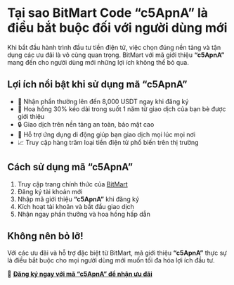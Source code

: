 <h1>Tại sao BitMart Code “c5ApnA” là điều bắt buộc đối với người dùng mới</h1>

  <p>
    Khi bắt đầu hành trình đầu tư tiền điện tử, việc chọn đúng nền tảng và tận dụng các ưu đãi là vô cùng quan trọng. BitMart với mã giới thiệu <strong>“c5ApnA”</strong> mang đến cho người dùng mới những lợi ích không thể bỏ qua.
  </p>

  <h2>Lợi ích nổi bật khi sử dụng mã “c5ApnA”</h2>
  <ul>
    <li>🎁 Nhận phần thưởng lên đến 8,000 USDT ngay khi đăng ký</li>
    <li>💸 Hoa hồng 30% kéo dài trong suốt 1 năm từ giao dịch của bạn bè được giới thiệu</li>
    <li>🔒 Giao dịch trên nền tảng an toàn, bảo mật cao</li>
    <li>📱 Hỗ trợ ứng dụng di động giúp bạn giao dịch mọi lúc mọi nơi</li>
    <li>📈 Truy cập hàng trăm loại tiền điện tử phổ biến trên thị trường</li>
  </ul>

  <h2>Cách sử dụng mã “c5ApnA”</h2>
  <ol>
    <li>Truy cập trang chính thức của <a href="https://www.bitmart.com/invite/c5ApnA/en" target="_blank" rel="noopener noreferrer">BitMart</a></li>
    <li>Đăng ký tài khoản mới</li>
    <li>Nhập mã giới thiệu <strong>“c5ApnA”</strong> khi đăng ký</li>
    <li>Kích hoạt tài khoản và bắt đầu giao dịch</li>
    <li>Nhận ngay phần thưởng và hoa hồng hấp dẫn</li>
  </ol>

  <h2>Không nên bỏ lỡ!</h2>
  <p>
    Với các ưu đãi và hỗ trợ đặc biệt từ BitMart, mã giới thiệu <strong>“c5ApnA”</strong> thực sự là điều bắt buộc cho mọi người dùng mới muốn tối đa hóa lợi ích đầu tư.
  </p>

  <p>
    🚀 <strong><a href="https://www.bitmart.com/invite/c5ApnA/en" target="_blank" rel="noopener noreferrer">Đăng ký ngay với mã “c5ApnA” để nhận ưu đãi</a></strong>
  </p>

</body>
</html>
